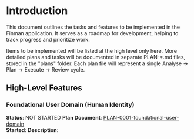 # Introduction

This document outlines the tasks and features to be implemented in the Finman application.
It serves as a roadmap for development, helping to track progress and prioritize work.

Items to be implemented will be listed at the high level only here. More detailed plans and tasks will be documented in separate PLAN-*.md files, stored in the "plans" folder. Each plan file will represent a single Analyse -> Plan -> Execute -> Review cycle.

## High-Level Features

### Foundational User Domain (Human Identity)
**Status**: NOT STARTED
**Plan Document**: [PLAN-0001-foundational-user-domain](plans/PLAN-0001-foundational-user-domain.md)  
**Started**: 
**Description**: 
